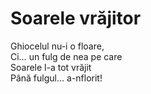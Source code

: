# Soarele vrăjitor

Ghiocelul nu-i o floare,\
Ci… un fulg de nea pe care\
Soarele l-a tot vrăjit\
Până fulgul… a-nflorit!
